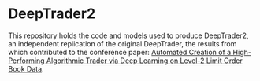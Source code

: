 # DeepTrader2

This repository holds the code and models used to produce DeepTrader2, an independent replication of the original DeepTrader, the results from which contributed to the conference paper: [Automated Creation of a High-Performing Algorithmic Trader via Deep Learning on Level-2 Limit Order Book Data](https://arxiv.org/abs/2012.00821).

